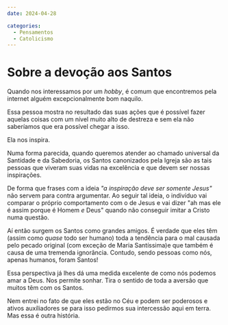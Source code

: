 ```yaml
---
date: 2024-04-28

categories:
  - Pensamentos
  - Catolicismo
---
```


# Sobre a devoção aos Santos

Quando nos interessamos por um *hobby*, é comum que encontremos pela internet alguém excepcionalmente bom naquilo.

Essa pessoa mostra no resultado das suas ações que é possível fazer aquelas coisas com um nível muito alto de destreza e sem ela não saberíamos que era possível chegar a isso.

Ela nos <span class="yellow">inspira</span>.
<!-- more -->
Numa forma parecida, quando queremos atender ao chamado universal da Santidade e da Sabedoria, os Santos canonizados pela Igreja são as tais pessoas que viveram suas vidas na excelência e que devem ser nossas inspirações.

De forma que frases com a ideia *"a inspiração deve ser somente Jesus"* não servem para contra argumentar. Ao seguir tal ideia, o indivíduo vai comparar o próprio comportamento com o de Jesus e vai dizer "ah mas ele é assim porque é Homem *e* Deus" quando não conseguir imitar a Cristo numa questão.

Aí então surgem os Santos como grandes amigos. É verdade que eles têm (assim como *quase* todo ser humano) toda a tendência para o mal causada pelo pecado original (com exceção de Maria Santíssima)e que também é causa de uma tremenda ignorância. Contudo, sendo pessoas como nós, apenas humanos, foram <span class="red">Santos</span>!

Essa perspectiva já lhes dá uma medida excelente de como nós podemos amar a Deus. Nos permite <span class="purple">sonhar</span>. Tira o sentido de toda a aversão que muitos têm com os Santos.

Nem entrei no fato de que eles estão no Céu e podem ser poderosos e ativos auxíliadores se para isso pedirmos sua intercessão aqui em terra. Mas essa é outra história.
